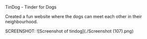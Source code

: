 TinDog - Tinder for Dogs

Created a fun website where the dogs can meet each other in their neighbourhood.

SCREENSHOT:
![Screenshot of tindog](./Screenshot (107).png)
